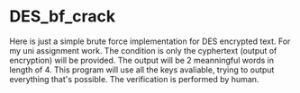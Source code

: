 # DES_bf_crack
Here is just a simple brute force implementation for DES encrypted text. For my uni assignment work.
The condition is only the cyphertext (output of encryption) will be provided. The output will be 2 meanningful words in length of 4.
This program will use all the keys avaliable, trying to output everything that's possible.
The verification is performed by human.

